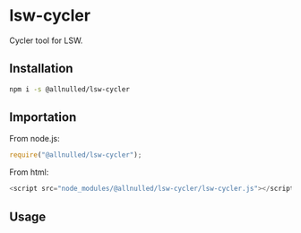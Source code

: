 # lsw-cycler

Cycler tool for LSW.

## Installation

```sh
npm i -s @allnulled/lsw-cycler
```

## Importation

From node.js:

```js
require("@allnulled/lsw-cycler");
```

From html:

```js
<script src="node_modules/@allnulled/lsw-cycler/lsw-cycler.js"></script>
```

## Usage

